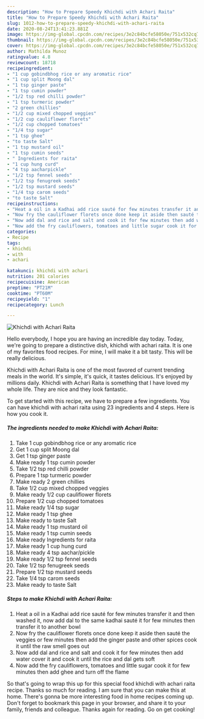 ```yaml
---
description: "How to Prepare Speedy Khichdi with Achari Raita"
title: "How to Prepare Speedy Khichdi with Achari Raita"
slug: 1012-how-to-prepare-speedy-khichdi-with-achari-raita
date: 2020-08-24T13:41:23.881Z
image: https://img-global.cpcdn.com/recipes/3e2c84bcfe58050e/751x532cq70/khichdi-with-achari-raita-recipe-main-photo.jpg
thumbnail: https://img-global.cpcdn.com/recipes/3e2c84bcfe58050e/751x532cq70/khichdi-with-achari-raita-recipe-main-photo.jpg
cover: https://img-global.cpcdn.com/recipes/3e2c84bcfe58050e/751x532cq70/khichdi-with-achari-raita-recipe-main-photo.jpg
author: Mathilda Munoz
ratingvalue: 4.8
reviewcount: 18718
recipeingredient:
- "1 cup gobindbhog rice or any aromatic rice"
- "1 cup split Moong dal"
- "1 tsp ginger paste"
- "1 tsp cumin powder"
- "1/2 tsp red chilli powder"
- "1 tsp turmeric powder"
- "2 green chillies"
- "1/2 cup mixed chopped veggies"
- "1/2 cup cauliflower florets"
- "1/2 cup chopped tomatoes"
- "1/4 tsp sugar"
- "1 tsp ghee"
- "to taste Salt"
- "1 tsp mustard oil"
- "1 tsp cumin seeds"
- " Ingredients for raita"
- "1 cup hung curd"
- "4 tsp aacharpickle"
- "1/2 tsp fennel seeds"
- "1/2 tsp fenugreek seeds"
- "1/2 tsp mustard seeds"
- "1/4 tsp carom seeds"
- "to taste Salt"
recipeinstructions:
- "Heat a oil in a Kadhai add rice sauté for few minutes transfer it and then washed it, now add dal to the same kadhai sauté it for few minutes then transfer it to another bowl"
- "Now fry the cauliflower florets once done keep it aside then sauté the veggies or few minutes then add the ginger paste and other spices cook it until the raw smell goes out"
- "Now add dal and rice and salt and cook it for few minutes then add water cover it and cook it until the rice and dal gets soft"
- "Now add the fry cauliflowers, tomatoes and little sugar cook it for few minutes then add ghee and turn off the flame"
categories:
- Recipe
tags:
- khichdi
- with
- achari

katakunci: khichdi with achari 
nutrition: 201 calories
recipecuisine: American
preptime: "PT21M"
cooktime: "PT60M"
recipeyield: "1"
recipecategory: Lunch

---
```



![Khichdi with Achari Raita](https://img-global.cpcdn.com/recipes/3e2c84bcfe58050e/751x532cq70/khichdi-with-achari-raita-recipe-main-photo.jpg)

Hello everybody, I hope you are having an incredible day today. Today, we're going to prepare a distinctive dish, khichdi with achari raita. It is one of my favorites food recipes. For mine, I will make it a bit tasty. This will be really delicious.

Khichdi with Achari Raita is one of the most favored of current trending meals in the world. It's simple, it's quick, it tastes delicious. It's enjoyed by millions daily. Khichdi with Achari Raita is something that I have loved my whole life. They are nice and they look fantastic.




To get started with this recipe, we have to prepare a few ingredients. You can have khichdi with achari raita using 23 ingredients and 4 steps. Here is how you cook it.

<!--inarticleads1-->

##### The ingredients needed to make Khichdi with Achari Raita:

1. Take 1 cup gobindbhog rice or any aromatic rice
1. Get 1 cup split Moong dal
1. Get 1 tsp ginger paste
1. Make ready 1 tsp cumin powder
1. Take 1/2 tsp red chilli powder
1. Prepare 1 tsp turmeric powder
1. Make ready 2 green chillies
1. Take 1/2 cup mixed chopped veggies
1. Make ready 1/2 cup cauliflower florets
1. Prepare 1/2 cup chopped tomatoes
1. Make ready 1/4 tsp sugar
1. Make ready 1 tsp ghee
1. Make ready to taste Salt
1. Make ready 1 tsp mustard oil
1. Make ready 1 tsp cumin seeds
1. Make ready  Ingredients for raita
1. Make ready 1 cup hung curd
1. Make ready 4 tsp aachar/pickle
1. Make ready 1/2 tsp fennel seeds
1. Take 1/2 tsp fenugreek seeds
1. Prepare 1/2 tsp mustard seeds
1. Take 1/4 tsp carom seeds
1. Make ready to taste Salt




<!--inarticleads2-->

##### Steps to make Khichdi with Achari Raita:

1. Heat a oil in a Kadhai add rice sauté for few minutes transfer it and then washed it, now add dal to the same kadhai sauté it for few minutes then transfer it to another bowl
1. Now fry the cauliflower florets once done keep it aside then sauté the veggies or few minutes then add the ginger paste and other spices cook it until the raw smell goes out
1. Now add dal and rice and salt and cook it for few minutes then add water cover it and cook it until the rice and dal gets soft
1. Now add the fry cauliflowers, tomatoes and little sugar cook it for few minutes then add ghee and turn off the flame




So that's going to wrap this up for this special food khichdi with achari raita recipe. Thanks so much for reading. I am sure that you can make this at home. There's gonna be more interesting food in home recipes coming up. Don't forget to bookmark this page in your browser, and share it to your family, friends and colleague. Thanks again for reading. Go on get cooking!
